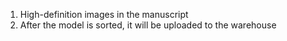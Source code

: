 1. High-definition images in the manuscript
2. After the model is sorted, it will be uploaded to the warehouse
